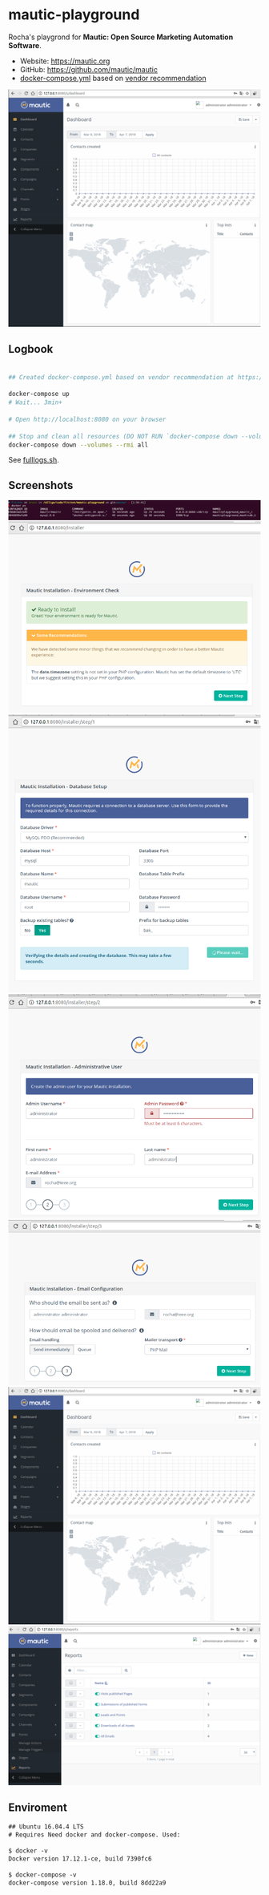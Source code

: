 # mautic-playground
Rocha's playgrond for **Mautic: Open Source Marketing Automation Software**.

- Website: https://mautic.org
- GitHub: https://github.com/mautic/mautic
- [docker-compose.yml](docker-compose.yml) based on [vendor recommendation](https://github.com/mautic/docker-mautic)

![5-initial-screen.png](screenshots/5-initial-screen.png)


## Logbook

```bash

## Created docker-compose.yml based on vendor recommendation at https://github.com/mautic/docker-mautic

docker-compose up
# Wait... 3min+

# Open http://localhost:8080 on your browser

## Stop and clean all resources (DO NOT RUN `docker-compose down --volumes --rmi all` ON PRODUCTION)
docker-compose down --volumes --rmi all

```

See [fulllogs.sh](fulllogs.sh).

## Screenshots

![0-docker.png](screenshots/0-docker.png)
![1-setup-initial.png](screenshots/1-setup-initial.png)
![2-setup-database.png](screenshots/2-setup-database.png)
![3-setup-admin-user.png](screenshots/3-setup-admin-user.png)
![4-setup-mailconfiguration.png](screenshots/4-setup-mailconfiguration.png)
![5-initial-screen.png](screenshots/5-initial-screen.png)
![6-report-screen.png](screenshots/6-report-screen.png)

## Enviroment

```
## Ubuntu 16.04.4 LTS
# Requires Need docker and docker-compose. Used:

$ docker -v
Docker version 17.12.1-ce, build 7390fc6

$ docker-compose -v
docker-compose version 1.18.0, build 8dd22a9
```
